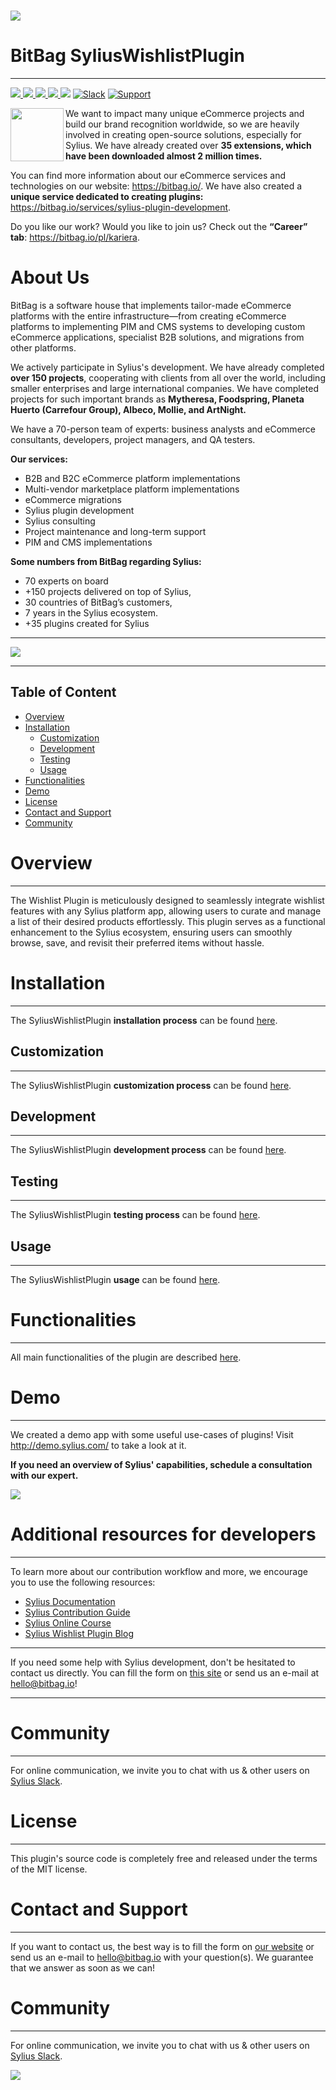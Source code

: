 # [![](https://bitbag.io/wp-content/uploads/2021/01/wishlist.png)](https://bitbag.io/contact-us/?utm_source=github&utm_medium=referral&utm_campaign=plugins_wishlist)

# BitBag SyliusWishlistPlugin

----

[ ![](https://img.shields.io/packagist/l/bitbag/wishlist-plugin.svg) ](https://packagist.org/packages/bitbag/wishlist-plugin "License")
[ ![](https://img.shields.io/packagist/v/bitbag/wishlist-plugin.svg) ](https://packagist.org/packages/bitbag/wishlist-plugin "Version")
[ ![](https://img.shields.io/github/actions/workflow/status/BitBagCommerce/SyliusWishlistPlugin/build.yml) ](https://github.com/BitBagCommerce/SyliusWishlistPlugin/actions "Build status")
[ ![](https://img.shields.io/scrutinizer/g/BitBagCommerce/SyliusWishlistPlugin.svg) ](https://scrutinizer-ci.com/g/BitBagCommerce/SyliusWishlistPlugin/ "Scrutinizer")
[ ![](https://poser.pugx.org/bitbag/wishlist-plugin/downloads)](https://packagist.org/packages/bitbag/wishlist-plugin "Total Downloads")
[ ![Slack](https://img.shields.io/badge/community%20chat-slack-FF1493.svg)](http://sylius-devs.slack.com)
[ ![Support](https://img.shields.io/badge/support-contact%20author-blue])](https://bitbag.io/contact-us/?utm_source=github&utm_medium=referral&utm_campaign=plugins_wishlist)

<p>
 <img align="left" src="https://sylius.com/assets/badge-approved-by-sylius.png" width="85">
</p>

We want to impact many unique eCommerce projects and build our brand recognition worldwide, so we are heavily involved in creating open-source solutions, especially for Sylius. We have already created over **35 extensions, which have been downloaded almost 2 million times.**

You can find more information about our eCommerce services and technologies on our website: https://bitbag.io/. We have also created a **unique service dedicated to creating plugins:** https://bitbag.io/services/sylius-plugin-development. 

Do you like our work? Would you like to join us? Check out the **“Career” tab**: https://bitbag.io/pl/kariera. 

# About Us 

BitBag is a software house that implements tailor-made eCommerce platforms with the entire infrastructure—from creating eCommerce platforms to implementing PIM and CMS systems to developing custom eCommerce applications, specialist B2B solutions, and migrations from other platforms.

We actively participate in Sylius's development. We have already completed **over 150 projects**, cooperating with clients from all over the world, including smaller enterprises and large international companies. We have completed projects for such important brands as **Mytheresa, Foodspring, Planeta Huerto (Carrefour Group), Albeco, Mollie, and ArtNight.**

We have a 70-person team of experts: business analysts and eCommerce consultants, developers, project managers, and QA testers.

**Our services:**
* B2B and B2C eCommerce platform implementations
* Multi-vendor marketplace platform implementations
* eCommerce migrations
* Sylius plugin development
* Sylius consulting
* Project maintenance and long-term support
* PIM and CMS implementations

**Some numbers from BitBag regarding Sylius:**
* 70 experts on board 
* +150 projects delivered on top of Sylius,
* 30 countries of BitBag’s customers,
* 7 years in the Sylius ecosystem.
* +35 plugins created for Sylius

---
[![](https://bitbag.io/wp-content/uploads/2024/09/badges-sylius.png)](https://bitbag.io/contact-us/?utm_source=github&utm_medium=referral&utm_campaign=plugins_wishlist)

---



## Table of Content

* [Overview](#overview)
* [Installation](#installation)
   * [Customization](#customization)
   * [Development](#development)
   * [Testing](#testing)
   * [Usage](#usage)
 * [Functionalities](#functionalities)
* [Demo](#demo)
* [License](#license)
* [Contact and Support](#contact-and-support)
* [Community](#community)

# Overview
----
The Wishlist Plugin is meticulously designed to seamlessly integrate wishlist features with any Sylius platform app, allowing users to curate and manage a list of their desired products effortlessly. This plugin serves as a functional enhancement to the Sylius ecosystem, ensuring users can smoothly browse, save, and revisit their preferred items without hassle.

# Installation
----
The SyliusWishlistPlugin **installation process** can be found [here](./doc/01-installation.md).

## Customization
----
The SyliusWishlistPlugin **customization process** can be found [here](./doc/03-customization.md).

## Development
----
The SyliusWishlistPlugin **development process** can be found [here](./doc/04-development.md).

## Testing 
----
The SyliusWishlistPlugin **testing process** can be found [here](./doc/05-testing.md).

## Usage
----
The SyliusWishlistPlugin **usage** can be found [here](./doc/02-usage.md).

# Functionalities
----
All main functionalities of the plugin are described [here](https://github.com/BitBagCommerce/SyliusWishlistPlugin/blob/master/doc/functionalities.md).

# Demo 
---
We created a demo app with some useful use-cases of plugins! Visit http://demo.sylius.com/ to take a look at it.

**If you need an overview of Sylius' capabilities, schedule a consultation with our expert.**

[![](https://bitbag.io/wp-content/uploads/2020/10/button_free_consulatation-1.png)](https://bitbag.io/contact-us/?utm_source=github&utm_medium=referral&utm_campaign=plugins_wishlist)


# Additional resources for developers

---
To learn more about our contribution workflow and more, we encourage you to use the following resources:
* [Sylius Documentation](https://docs.sylius.com/en/latest/)
* [Sylius Contribution Guide](https://docs.sylius.com/en/latest/contributing/)
* [Sylius Online Course](https://sylius.com/online-course/)
* [Sylius Wishlist Plugin Blog](https://bitbag.io/blog/sylius-wishlist-plugin)

---

If you need some help with Sylius development, don't be hesitated to contact us directly. You can fill the form on [this site](https://bitbag.io/contact-us/?utm_source=github&utm_medium=referral&utm_campaign=plugins_wishlist) or send us an e-mail at hello@bitbag.io!

---

# Community

----

For online communication, we invite you to chat with us & other users on [Sylius Slack](https://sylius-devs.slack.com/).

# License

---

This plugin's source code is completely free and released under the terms of the MIT license.

[//]: # (These are reference links used in the body of this note and get stripped out when the markdown processor does its job. There is no need to format nicely because it shouldn't be seen.)

# Contact and Support

---
If you want to contact us, the best way is to fill the form on [our website](https://bitbag.io/contact-us/?utm_source=github&utm_medium=referral&utm_campaign=plugins_wishlist) or send us an e-mail to hello@bitbag.io with your question(s). We guarantee that we answer as soon as we can!


# Community

----

For online communication, we invite you to chat with us & other users on [Sylius Slack](https://sylius-devs.slack.com/).

[![](https://bitbag.io/wp-content/uploads/2024/09/badges-partners.png)](https://bitbag.io/contact-us/?utm_source=github&utm_medium=referral&utm_campaign=plugins_wishlist)
